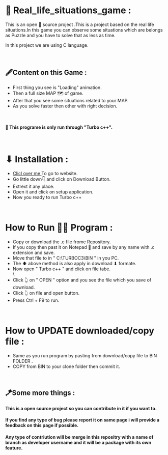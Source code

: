 
# 🚀 Real_life_situations_game :

This is an open 📖 source project .This is a project based on the real life situations.In this game you can observe some situations which are belongs as Puzzle and you have to solve that as less as time.

In this project we are using C language.
<br/>
<br/>
<br/>

## 🖋Content on this Game :
<p>
   <ul>
      <li>First thing you see is "Loading" animation. </li>
      <li>Then a full size MAP 🗺 of game.</li>
      <li>After that you see some situations related to your MAP.</li>
      <li>As you solve faster then other with right decision.</li>
   </ul>
</p>

<br/>

#### 🛑 This programe is only run through "Turbo c++".

<br/>

# ⬇ Installation :
<p>
   <ul>
   <li><a href="https://developerinsider.co/download-turbo-c-for-windows-7-8-8-1-and-windows-10-32-64-bit-full-screen/" target="_blank" >Clicl over me </a>To go to website.</li>
   <li>Go little down👇 and click on Download Button. </li>
   <li>Extrext it any place.</li>
   <li>Open it and click on setup application.</li>
   <li>Now you ready to run Turbo c++ </li>
   </ul>
</p>
<br/>


# How to Run 🏃‍♂️ Program :
 
<p>
   <ul>
      <li>Copy or download the .c file frome Repository. </li>
      <li>If you copy then past it on Notepad 📒 and save by any name with .c extension and save.</li>
      <li>Move that file to in " C:\TURBOC3\BIN " in you PC.</li>
      <li>The ⬆ above method is also apply in download ⬇ formate. </li>
      <li>Now open " Turbo c++ " and click on file tabe. </li>\
      <li>Click 👆 on " OPEN " option and you see the file which you save of download.</li>
      <li>Click 👆 on file and open button.</li>
      <li>Press Ctrl + F9 to run. </li>
  </ul>
</p>

<br/>

# How to UPDATE downloaded/copy file :

<p>
   <ul>
       <li>Same as you run program by pasting from download/copy file to BIN FOLDER .</li>
       <li>COPY from BIN to your clone folder then commit it.</li>
   </ul>

</p>
<br/>

## 🪁Some more things :
#### This is a open source project so you can contribute in it if you want to.

#### If you find any type of bug please report it on same page i will provide a feedback on this page if possible.

#### Any type of contriution will be merge in this repositry with a name of branch as developer username and it will be a package with its own feature.
